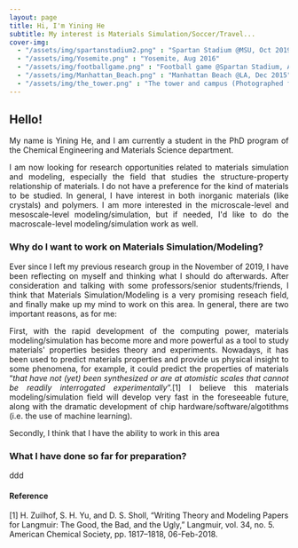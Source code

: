 ```yaml
---
layout: page
title: Hi, I'm Yining He
subtitle: My interest is Materials Simulation/Soccer/Travel...
cover-img: 
  - "/assets/img/spartanstadium2.png" : "Spartan Stadium @MSU, Oct 2019"
  - "/assets/img/Yosemite.png" : "Yosemite, Aug 2016"
  - "/assets/img/footballgame.png" : "Football game @Spartan Stadium, Aug 2019"
  - "/assets/img/Manhattan_Beach.png" : "Manhattan Beach @LA, Dec 2015"
  - "/assets/img/the_tower.png" : "The tower and campus (Photographed from library) @MSU, Dec 2019"
---
```


## Hello!
<p style="text-align: justify"> My name is Yining He, and I am currently a student in the PhD program of the Chemical Engineering and Materials Science department. </p>

<p style="text-align: justify"> I am now looking for research opportunities related to materials simulation and modeling, especially the field that studies the structure-property relationship of materials. I do not have a preference for the kind of materials to be studied. In general, I have interest in both inorganic materials (like crystals) and polymers. I am more interested in the microscale-level and mesoscale-level modeling/simulation, but if needed, I'd like to do the macroscale-level modeling/simulation work as well. </p>

### Why do I want to work on Materials Simulation/Modeling?
<p style="text-align: justify"> Ever since I left my previous research group in the November of 2019, I have been reflecting on myself and thinking what I should do afterwards. After consideration and talking with some professors/senior students/friends, I think that Materials Simulation/Modeling is a very promising reseach field, and finally make up my mind to work on this area. In general, there are two important reasons, as for me: </p>
  
<p style="text-align: justify"> First, with the rapid development of the computing power, materials modeling/simulation has become more and more powerful as a tool to study materials' properties besides theory and experiments. Nowadays, it has been used to predict materials properties and provide us physical insight to some phenomena, for example, it could predict the properties of materials “<i>that have not (yet) been synthesized or are at atomistic scales that cannot be readily interrogated experimentally</i>”.[1] I believe this materials modeling/simulation field will develop very fast in the foreseeable future, along with the dramatic development of chip hardware/software/algotithms (i.e. the use of machine learning). </p>

<p style="text-align: justify"> Secondly, I think that I have the ability to work in this area </p>

### What I have done so far for preparation?
ddd

#### Reference
[1] H. Zuilhof, S. H. Yu, and D. S. Sholl, “Writing Theory and Modeling Papers for Langmuir: The Good, the Bad, and the Ugly,” Langmuir, vol. 34, no. 5. American Chemical Society, pp. 1817–1818, 06-Feb-2018.
